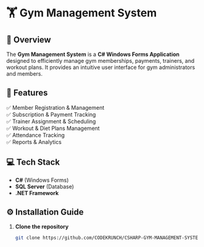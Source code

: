 # 🏋️ Gym Management System

## 📌 Overview
The **Gym Management System** is a **C# Windows Forms Application** designed to efficiently manage gym memberships, payments, trainers, and workout plans. It provides an intuitive user interface for gym administrators and members.

## 🚀 Features
✅ Member Registration & Management  
✅ Subscription & Payment Tracking  
✅ Trainer Assignment & Scheduling  
✅ Workout & Diet Plans Management  
✅ Attendance Tracking  
✅ Reports & Analytics  

## 💻 Tech Stack
- **C#** (Windows Forms)
- **SQL Server** (Database)
- **.NET Framework**

## ⚙️ Installation Guide
1. **Clone the repository**  
   ```sh
   git clone https://github.com/CODEKRUNCH/CSHARP-GYM-MANAGEMENT-SYSTEM
